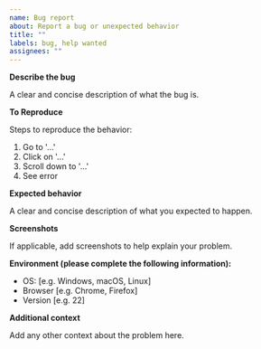 ```yaml
---
name: Bug report
about: Report a bug or unexpected behavior
title: ""
labels: bug, help wanted
assignees: ""
---
```


**Describe the bug**

A clear and concise description of what the bug is.

**To Reproduce**

Steps to reproduce the behavior:

1. Go to '...'
2. Click on '...'
3. Scroll down to '...'
4. See error

**Expected behavior**

A clear and concise description of what you expected to happen.

**Screenshots**

If applicable, add screenshots to help explain your problem.

**Environment (please complete the following information):**

- OS: [e.g. Windows, macOS, Linux]
- Browser [e.g. Chrome, Firefox]
- Version [e.g. 22]

**Additional context**

Add any other context about the problem here.

